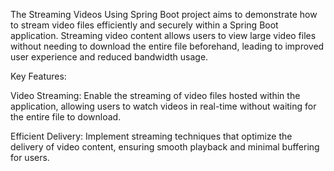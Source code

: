 The Streaming Videos Using Spring Boot project aims to demonstrate how to stream video files efficiently and securely within a Spring Boot application. Streaming video content allows users to view large video files without needing to download the entire file beforehand, leading to improved user experience and reduced bandwidth usage.

Key Features:

Video Streaming: Enable the streaming of video files hosted within the application, allowing users to watch videos in real-time without waiting for the entire file to download.

Efficient Delivery: Implement streaming techniques that optimize the delivery of video content, ensuring smooth playback and minimal buffering for users.
